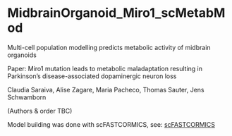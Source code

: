 # MidbrainOrganoid_Miro1_scMetabMod
Multi-cell population modelling predicts metabolic activity of midbrain organoids

Paper: Miro1 mutation leads to metabolic maladaptation resulting in Parkinson’s disease-associated dopaminergic neuron loss 

Claudia Saraiva, Alise Zagare, Maria Pacheco, Thomas Sauter, Jens Schwamborn

(Authors & order TBC)

Model building was done with scFASTCORMICS, see:
[scFASTCORMICS](https://github.com/sysbiolux/scFASTCORMICS)
